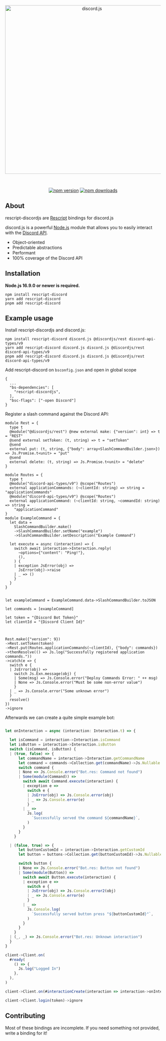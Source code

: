 <div align="center">
	<br />
	<p>
		<a href="https://discord.js.org"><img src="https://discord.js.org/static/logo.svg" width="546" alt="discord.js" /></a>
	</p>
	<br />
	<p>
    	<a href="https://www.npmjs.com/package/rescript-discordjs"><img src="https://img.shields.io/npm/v/discord.js.svg?maxAge=3600" alt="npm version" /></a>
    	<a href="https://www.npmjs.com/package/rescript-discordjs"><img src="https://img.shields.io/npm/dt/discord.js.svg?maxAge=3600" alt="npm downloads" /></a>
    </p>

</div>

## About

rescript-discordjs are [Rescript](https://rescript-lang.org/) bindings for discord.js

discord.js is a powerful [Node.js](https://nodejs.org) module that allows you to easily interact with the
[Discord API](https://discord.com/developers/docs/intro).

- Object-oriented
- Predictable abstractions
- Performant
- 100% coverage of the Discord API

## Installation

**Node.js 16.9.0 or newer is required.**

```sh-session
npm install rescript-discord
yarn add rescript-discord
pnpm add rescript-discord
```

## Example usage

Install rescript-discordjs and discord.js:

```sh-session
npm install rescript-discord discord.js @discordjs/rest discord-api-types/v9
yarn add rescript-discord discord.js discord.js @discordjs/rest discord-api-types/v9
pnpm add rescript-discord discord.js discord.js @discordjs/rest discord-api-types/v9
```

Add rescript-discord on `bsconfig.json` and open in global scope

```
{
  ...
  "bs-dependencies": [
    "rescript-discordjs",
  ],
  "bsc-flags": ["-open Discord"]
}
```

Register a slash command against the Discord API:

```rescript
module Rest = {
  type t
  @module("@discordjs/rest") @new external make: {"version": int} => t = "REST"
  @send external setToken: (t, string) => t = "setToken"
  @send
  external put: (t, string, {"body": array<SlashCommandBuilder.json>}) => Js.Promise.t<unit> = "put"
  @send
  external delete: (t, string) => Js.Promise.t<unit> = "delete"
}

module Routes = {
  type t
  @module("discord-api-types/v9") @scope("Routes")
  external applicationCommands: (~clientId: string) => string = "applicationCommands"
  @module("discord-api-types/v9") @scope("Routes")
  external applicationCommand: (~clientId: string, ~commandId: string) => string =
    "applicationCommand"
}
module ExampleCommand = {
  let data =
    SlashCommandBuilder.make()
    ->SlashCommandBuilder.setName("example")
    ->SlashCommandBuilder.setDescription("Example Command")

  let execute = async (interaction) => {
    switch await interaction->Interaction.reply(
      ~options={"content": "Ping!"},
      (),
    ) {
    | exception JsError(obj) =>
      JsError(obj)->raise
    | _ => ()
    }
  }
}


let exampleCommand = ExampleCommand.data->SlashCommandBuilder.toJSON

let commands = [exampleCommand]

let token = "{Discord Bot Token}"
let clientId = "{Discord Client Id}"



Rest.make({"version": 9})
->Rest.setToken(token)
->Rest.put(Routes.applicationCommands(~clientId), {"body": commands})
->thenResolve(() => Js.log("Successfully registered application commands."))
->catch(e => {
  switch e {
  | JsError(obj) =>
    switch Js.Exn.message(obj) {
    | Some(msg) => Js.Console.error("Deploy Commands Error: " ++ msg)
    | None => Js.Console.error("Must be some non-error value")
    }
  | _ => Js.Console.error("Some unknown error")
  }
  resolve()
})
->ignore
```

Afterwards we can create a quite simple example bot:

```js

let onInteraction = async (interaction: Interaction.t) => {

  let isCommand = interaction->Interaction.isCommand
  let isButton = interaction->Interaction.isButton
  switch (isCommand, isButton) {
  | (true, false) => {
      let commandName = interaction->Interaction.getCommandName
      let command = commands->Collection.get(commandName)->Js.Nullable.toOption
      switch command {
      | None => Js.Console.error("Bot.res: Command not found")
      | Some(module(Command)) =>
        switch await Command.execute(interaction) {
        | exception e =>
          switch e {
          | JsError(obj) => Js.Console.error(obj)
          | _ => Js.Console.error(e)
          }
        | _ =>
          Js.log(
            `Successfully served the command ${commandName}`,
          )
        }
      }
    }

  | (false, true) => {
      let buttonCustomId = interaction->Interaction.getCustomId
      let button = buttons->Collection.get(buttonCustomId)->Js.Nullable.toOption

      switch button {
      | None => Js.Console.error("Bot.res: Button not found")
      | Some(module(Button)) =>
        switch await Button.execute(interaction) {
        | exception e =>
          switch e {
          | JsError(obj) => Js.Console.error2(obj)
          | _ => Js.Console.error(e)
          }
        | _ =>
          Js.Console.log(
            `Successfully served button press "${buttonCustomId}"`,
          )
        }
      }
    }
  | (_, _) => Js.Console.error("Bot.res: Unknown interaction")
  }
}

client->Client.on(
  #ready(
    () => {
      Js.log("Logged In")
    },
  ),
)

client->Client.on(#interactionCreate(interaction => interaction->onInteraction->ignore))

client->Client.login(token)->ignore

```

## Contributing

Most of these bindings are incomplete. If you need something not provided, write a binding for it!
